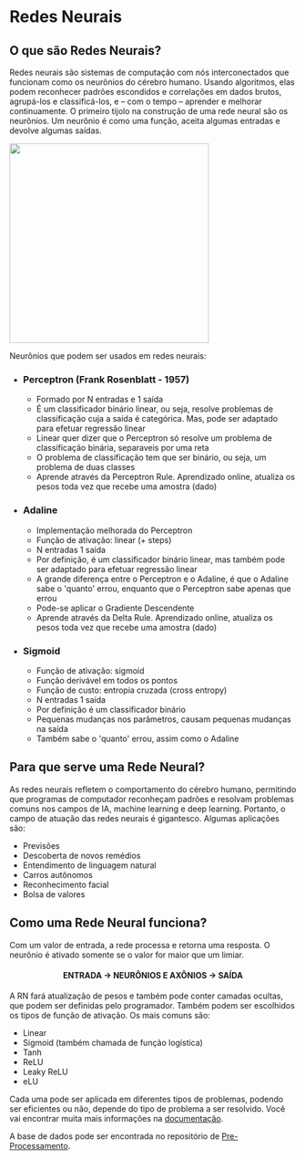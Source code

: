 # Redes Neurais

## O que são Redes Neurais?
Redes neurais são sistemas de computação com nós interconectados que funcionam como os neurônios do cérebro humano. Usando algoritmos, elas podem reconhecer padrões escondidos e correlações em dados brutos, agrupá-los e classificá-los, e – com o tempo – aprender e melhorar continuamente.
O primeiro tijolo na construção de uma rede neural são os neurônios. Um neurônio é como uma função, aceita algumas entradas e devolve algumas saídas.

<img src='https://upload.wikimedia.org/wikipedia/commons/thumb/3/3d/Neural_network.svg/1200px-Neural_network.svg.png' width=350></img>

Neurônios que podem ser usados em redes neurais:

- <strong><h3> Perceptron (Frank Rosenblatt - 1957) </h3></strong>
  - Formado por N entradas e 1 saída
  - É um classificador binário linear, ou seja, resolve problemas de classificação cuja a saída é categórica. Mas, pode ser adaptado para efetuar regressão       linear
  - Linear quer dizer que o Perceptron só resolve um problema de classificação binária, separaveis por uma reta
  - O problema de classificação tem que ser binário, ou seja, um problema de duas classes
  - Aprende através da Perceptron Rule. Aprendizado online, atualiza os pesos toda vez que recebe uma amostra (dado)

- <strong><h3> Adaline </h3></strong>
  - Implementação melhorada do Perceptron
  - Função de ativação: linear (+ steps)
  - N entradas 1 saída
  - Por definição, é um classificador binário linear, mas também pode ser adaptado para efetuar regressão linear
  - A grande diferença entre o Perceptron e o Adaline, é que o Adaline sabe o 'quanto' errou, enquanto que o Perceptron sabe apenas que errou
  - Pode-se aplicar o Gradiente Descendente
  - Aprende através da Delta Rule. Aprendizado online, atualiza os pesos toda vez que recebe uma amostra (dado)

- <strong><h3> Sigmoid </h3></strong>
  - Função de ativação: sigmoid
  - Função derivável em todos os pontos
  - Função de custo: entropia cruzada (cross entropy)
  - N entradas 1 saída
  - Por definição é um classificador binário
  - Pequenas mudanças nos parâmetros, causam pequenas mudanças na saída
  - Também sabe o 'quanto' errou, assim como o Adaline

## Para que serve uma Rede Neural?
As redes neurais refletem o comportamento do cérebro humano, permitindo que programas de computador reconheçam padrões e resolvam problemas comuns nos campos de IA, machine learning e deep learning. Portanto, o campo de atuação das redes neurais é gigantesco. Algumas aplicações são:

- Previsões
- Descoberta de novos remédios
- Entendimento de linguagem natural
- Carros autônomos
- Reconhecimento facial
- Bolsa de valores

## Como uma Rede Neural funciona?
Com um valor de entrada, a rede processa e retorna uma resposta. O neurônio é ativado somente se o valor for maior que um limiar. <br>
<h4 align="center">ENTRADA -> NEURÔNIOS E AXÔNIOS -> SAÍDA </h4>

A RN fará atualização de pesos e também pode conter camadas ocultas, que podem ser definidas pelo programador. Também podem ser escolhidos os tipos de função de ativação. Os mais comuns são:
- Linear
- Sigmoid (também chamada de função logística)
- Tanh
- ReLU
- Leaky ReLU
- eLU

Cada uma pode ser aplicada em diferentes tipos de problemas, podendo ser eficientes ou não, depende do tipo de problema a ser resolvido.
Você vai encontrar muita mais informações na [documentação](https://scikit-learn.org/stable/modules/generated/sklearn.neural_network.MLPClassifier.html).

 A base de dados pode ser encontrada no repositório de [Pre-Processamento](https://github.com/Gregory-JP/Pre-Processamento).
